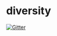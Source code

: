 # diversity

[![Gitter](https://badges.gitter.im/SCBCS/diversity.svg)](https://gitter.im/SCBCS/diversity?utm_source=badge&utm_medium=badge&utm_campaign=pr-badge&utm_content=badge)